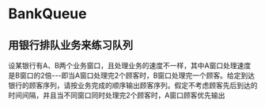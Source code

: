 # BankQueue
用银行排队业务来练习队列
----------------------------------------------------------------------
设某银行有A、B两个业务窗口，且处理业务的速度不一样，其中A窗口处理速度是B窗口的2倍---即当A窗口处理完2个顾客时，B窗口处理完一个顾客。给定到达银行的顾客序列，请按业务完成的顺序输出顾客序列。假定不考虑顾客先后到达的时间间隔，并且当不同窗口同时处理完2个顾客时，A窗口顾客优先输出

